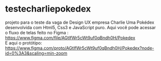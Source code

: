 # testecharliepokedex
projeto para o teste da vaga de Design UX empresa Charlie
Uma Pokédex desenvolvida com Html5, Css3 e JavaScript puro.
Aqui você pode acessar o fluxo de telas feito no Figma  : https://www.figma.com/file/AGtlfWr5cWt9uf0qBndh0H/Pokedex
<br>
E aqui  o protótipo: https://www.figma.com/proto/AGtlfWr5cWt9uf0qBndh0H/Pokedex?node-id=0%3A3&scaling=min-zoom


